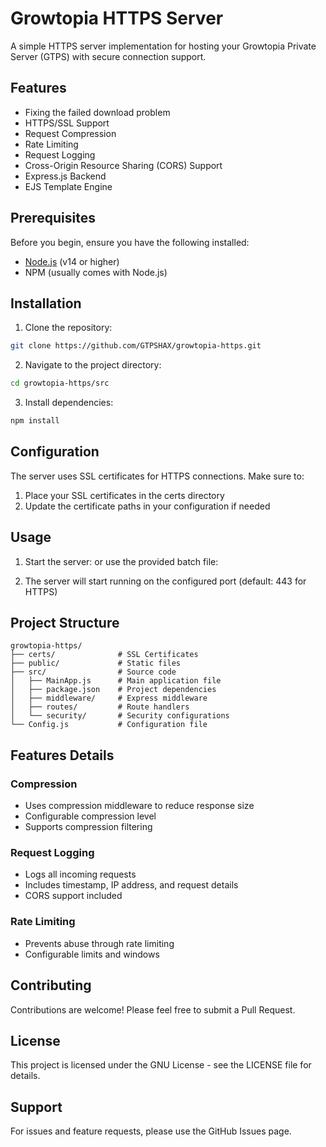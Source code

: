 # Growtopia HTTPS Server

A simple HTTPS server implementation for hosting your Growtopia Private Server (GTPS) with secure connection support.

## Features

- Fixing the failed download problem
- HTTPS/SSL Support
- Request Compression
- Rate Limiting
- Request Logging
- Cross-Origin Resource Sharing (CORS) Support
- Express.js Backend
- EJS Template Engine

## Prerequisites

Before you begin, ensure you have the following installed:
- [Node.js](https://nodejs.org/) (v14 or higher)
- NPM (usually comes with Node.js)

## Installation

1. Clone the repository:
```bash
git clone https://github.com/GTPSHAX/growtopia-https.git
```
2. Navigate to the project directory:
```bash
cd growtopia-https/src
```
3. Install dependencies:
```bash
npm install
```

## Configuration

The server uses SSL certificates for HTTPS connections. Make sure to:

1. Place your SSL certificates in the certs directory
2. Update the certificate paths in your configuration if needed

## Usage

1. Start the server:
or use the provided batch file:

2. The server will start running on the configured port (default: 443 for HTTPS)

## Project Structure
```plaintext
growtopia-https/
├── certs/              # SSL Certificates
├── public/             # Static files
├── src/                # Source code
│   ├── MainApp.js      # Main application file
│   ├── package.json    # Project dependencies
│   ├── middleware/     # Express middleware
│   ├── routes/         # Route handlers
│   └── security/       # Security configurations
└── Config.js           # Configuration file
 ```
 
## Features Details

### Compression

- Uses compression middleware to reduce response size
- Configurable compression level
- Supports compression filtering

### Request Logging

- Logs all incoming requests
- Includes timestamp, IP address, and request details
- CORS support included

### Rate Limiting

- Prevents abuse through rate limiting
- Configurable limits and windows

## Contributing

Contributions are welcome! Please feel free to submit a Pull Request.

## License

This project is licensed under the GNU License - see the LICENSE file for details.

## Support

For issues and feature requests, please use the GitHub Issues page.